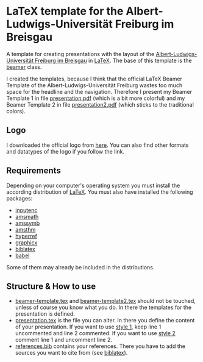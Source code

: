 # LaTeX template for the Albert-Ludwigs-Universität Freiburg im Breisgau
A template for creating presentations with the layout of the [Albert-Ludwigs-Universität Freiburg im Breisgau](https://www.uni-freiburg.de/) in [LaTeX](https://www.latex-project.org/). The base of this template is the [beamer](https://ctan.org/pkg/beamer) class.

I created the templates, because I think that the official LaTeX Beamer Template of the Albert-Ludwigs-Universität Freiburg wastes too much space for the headline and the navigation. Therefore I present my Beamer Template 1 in file [presentation.pdf](presentation.pdf) (which is a bit more colorful) and my Beamer Template 2 in file [presentation2.pdf](presentation2.pdf) (which sticks to the traditional colors).
## Logo
I downloaded the official logo from [here](https://de.wikipedia.org/wiki/Datei:Albert-Ludwigs-Universit%C3%A4t_Freiburg_2009_logo.svg). You can also find other formats and datatypes of the logo if you follow the link.
## Requirements
Depending on your computer's operating system you must install the according distribution of [LaTeX](https://www.latex-project.org/get/). You must also have installed the following packages:
* [inputenc](https://ctan.org/pkg/inputenc)
* [amsmath](https://ctan.org/pkg/amsmath)
* [amssymb](https://ctan.org/pkg/amsfonts)
* [amsthm](https://ctan.org/pkg/amsthm)
* [hyperref](https://ctan.org/pkg/hyperref)
* [graphicx](https://ctan.org/pkg/graphicx)
* [biblatex](https://ctan.org/pkg/biblatex)
* [babel](https://www.ctan.org/pkg/babel)

Some of them may already be included in the distributions.
## Structure & How to use
* [beamer-template.tex](beamer-template.tex) and [beamer-template2.tex](beamer-template2.tex) should not be touched, unless of course you know what you do. In there the templates for the presentation is defined.
* [presentation.tex](presentation.tex) is the file you can alter. In there you define the content of your presentation. If you want to use [style 1](presentation.pdf), keep line 1 uncommented and line 2 commented. If you want to use [style 2](presentation2.pdf) comment line 1 and uncomment line 2.
* [references.bib](references.bib) contains your references. There you have to add the sources you want to cite from (see [biblatex](https://ctan.org/pkg/biblatex)).
